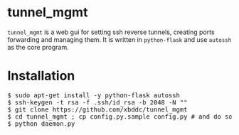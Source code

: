 tunnel_mgmt
===========

`tunnel_mgmt` is a web gui for setting ssh reverse tunnels, creating ports forwarding and managing them. 
It is written in `python-flask` and use `autossh` as the core program.

Installation
==========

<pre>
$ sudo apt-get install -y python-flask autossh
$ ssh-keygen -t rsa -f .ssh/id_rsa -b 2048 -N ""
$ git clone https://github.com/xbddc/tunnel_mgmt
$ cd tunnel_mgmt ; cp config.py.sample config.py # and do some modify
$ python daemon.py
</pre>
